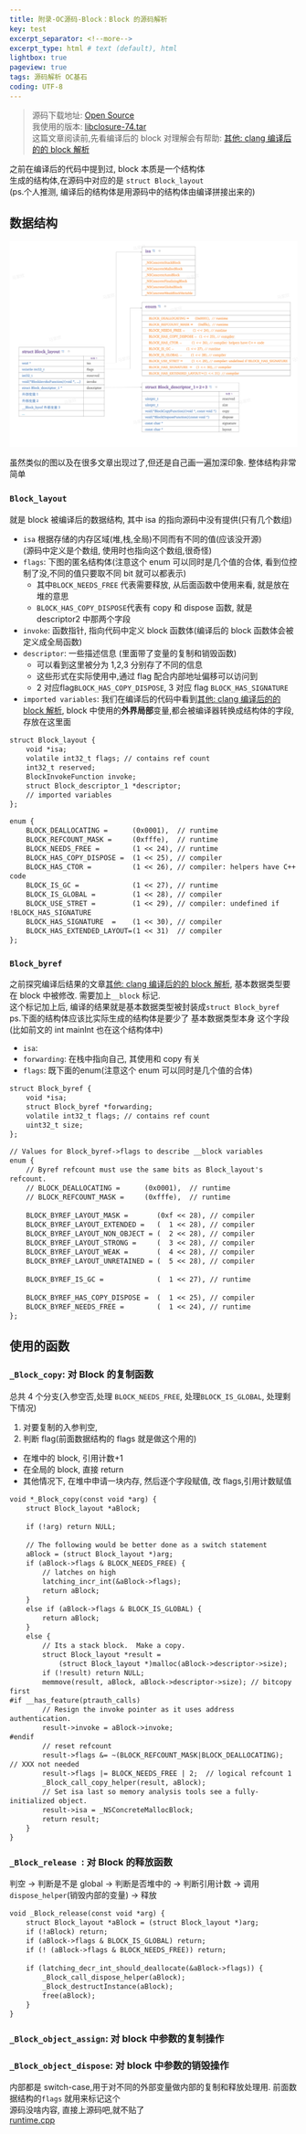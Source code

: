 ```yaml
---
title: 附录-OC源码-Block：Block 的源码解析
key: test
excerpt_separator: <!--more-->
excerpt_type: html # text (default), html
lightbox: true
pageview: true
tags: 源码解析 OC基石
coding: UTF-8
--- 
```


> 源码下载地址: [Open Source](https://www.google.com/url?sa=t&rct=j&q=&esrc=s&source=web&cd=&ved=2ahUKEwjtrIr5kczsAhXkw4sBHSZMARAQFjAAegQIBBAC&url=https%3A%2F%2Fopensource.apple.com%2Ftarballs%2Flibclosure%2F&usg=AOvVaw2dDm5EMPgZSUVmtgaTrcVL)    
> 我使用的版本: [libclosure-74.tar](/assets/images/源码解析/block/libclosure-74.tar)    
> 这篇文章阅读前,先看编译后的 block 对理解会有帮助: [其他: clang 编译后的的 block 解析](https://mjxin.github.io/2020/07/03/OC基石-Block-附录-Clang解析.html)    
  
之前在编译后的代码中提到过, block 本质是一个结构体  
生成的结构体,在源码中对应的是 `struct Block_layout`  
(ps.个人推测, 编译后的结构体是用源码中的结构体由编译拼接出来的)  
  
## 数据结构  
![](/assets/images/源码解析/block/block.png)  
  
  
虽然类似的图以及在很多文章出现过了,但还是自己画一遍加深印象. 整体结构非常简单  
  
### `Block_layout`  
就是 block 被编译后的数据结构, 其中 isa 的指向源码中没有提供(只有几个数组)  
* `isa` 根据存储的内存区域(堆,栈,全局)不同而有不同的值(应该没开源)  
(源码中定义是个数组, 使用时也指向这个数组,很奇怪)  
* `flags`: 下图的匿名结构体(注意这个 enum 可以同时是几个值的合体, 看到位控制了没,不同的值只要取不同 bit 就可以都表示)  
  * 其中`BLOCK_NEEDS_FREE` 代表需要释放, 从后面函数中使用来看, 就是放在堆的意思  
  * `BLOCK_HAS_COPY_DISPOSE`代表有 copy 和 dispose 函数, 就是 descriptor2 中那两个字段  
* `invoke`: 函数指针, 指向代码中定义 block 函数体(编译后的 block 函数体会被定义成全局函数)  
* `descriptor`: 一些描述信息 (里面带了变量的复制和销毁函数)  
  * 可以看到这里被分为 1,2,3 分别存了不同的信息  
  * 这些形式在实际使用中,通过 flag 配合内部地址偏移可以访问到  
  * 2 对应flag`BLOCK_HAS_COPY_DISPOSE`, 3 对应 flag `BLOCK_HAS_SIGNATURE`  
* `imported variables`:  我们在编译后的代码中看到[其他: clang 编译后的的 block 解析](https://mjxin.github.io/2020/07/03/OC基石-Block-附录-Clang解析.html), block 中使用的**外界局部**变量,都会被编译器转换成结构体的字段,存放在这里面  

```objc  
struct Block_layout {  
    void *isa;  
    volatile int32_t flags; // contains ref count  
    int32_t reserved;  
    BlockInvokeFunction invoke;  
    struct Block_descriptor_1 *descriptor;  
    // imported variables  
};  
```  

```objc  
enum {  
    BLOCK_DEALLOCATING =      (0x0001),  // runtime  
    BLOCK_REFCOUNT_MASK =     (0xfffe),  // runtime  
    BLOCK_NEEDS_FREE =        (1 << 24), // runtime  
    BLOCK_HAS_COPY_DISPOSE =  (1 << 25), // compiler  
    BLOCK_HAS_CTOR =          (1 << 26), // compiler: helpers have C++ code  
    BLOCK_IS_GC =             (1 << 27), // runtime  
    BLOCK_IS_GLOBAL =         (1 << 28), // compiler  
    BLOCK_USE_STRET =         (1 << 29), // compiler: undefined if !BLOCK_HAS_SIGNATURE  
    BLOCK_HAS_SIGNATURE  =    (1 << 30), // compiler  
    BLOCK_HAS_EXTENDED_LAYOUT=(1 << 31)  // compiler  
};  
```  
  
### `Block_byref`  
之前探究编译后结果的文章[其他: clang 编译后的的 block 解析](https://mjxin.github.io/2020/07/03/OC基石-Block-附录-Clang解析.html), 基本数据类型要在 block 中被修改. 需要加上`__block` 标记.  
这个标记加上后, 编译的结果就是基本数据类型被封装成`struct Block_byref`  
ps.下面的结构体应该比实际生成的结构体是要少了 基本数据类型本身 这个字段(比如前文的 int mainInt 也在这个结构体中)  
* `isa`:  
* `forwarding`: 在栈中指向自己, 其使用和 copy 有关  
* `flags`: 既下面的enum(注意这个 enum 可以同时是几个值的合体)  

```objc  
struct Block_byref {  
    void *isa;  
    struct Block_byref *forwarding;  
    volatile int32_t flags; // contains ref count  
    uint32_t size;  
};  
``` 

```objc  
// Values for Block_byref->flags to describe __block variables  
enum {  
    // Byref refcount must use the same bits as Block_layout's refcount.  
    // BLOCK_DEALLOCATING =      (0x0001),  // runtime  
    // BLOCK_REFCOUNT_MASK =     (0xfffe),  // runtime  
  
    BLOCK_BYREF_LAYOUT_MASK =       (0xf << 28), // compiler  
    BLOCK_BYREF_LAYOUT_EXTENDED =   (  1 << 28), // compiler  
    BLOCK_BYREF_LAYOUT_NON_OBJECT = (  2 << 28), // compiler  
    BLOCK_BYREF_LAYOUT_STRONG =     (  3 << 28), // compiler  
    BLOCK_BYREF_LAYOUT_WEAK =       (  4 << 28), // compiler  
    BLOCK_BYREF_LAYOUT_UNRETAINED = (  5 << 28), // compiler  
  
    BLOCK_BYREF_IS_GC =             (  1 << 27), // runtime  
  
    BLOCK_BYREF_HAS_COPY_DISPOSE =  (  1 << 25), // compiler  
    BLOCK_BYREF_NEEDS_FREE =        (  1 << 24), // runtime  
};  
```  
  
## 使用的函数  
### `_Block_copy`: 对 Block 的复制函数  
总共 4 个分支(入参空否,处理 `BLOCK_NEEDS_FREE`, 处理`BLOCK_IS_GLOBAL`, 处理剩下情况)  
1. 对要复制的入参判空,  
2. 判断 flag(前面数据结构的 flags 就是做这个用的)  
  * 在堆中的 block, 引用计数+1  
  * 在全局的 block, 直接 return  
  * 其他情况下, 在堆中申请一块内存, 然后逐个字段赋值, 改 flags,引用计数赋值  

```objc  
void *_Block_copy(const void *arg) {  
    struct Block_layout *aBlock;  
  
    if (!arg) return NULL;  
      
    // The following would be better done as a switch statement  
    aBlock = (struct Block_layout *)arg;  
    if (aBlock->flags & BLOCK_NEEDS_FREE) {  
        // latches on high  
        latching_incr_int(&aBlock->flags);  
        return aBlock;  
    }  
    else if (aBlock->flags & BLOCK_IS_GLOBAL) {  
        return aBlock;  
    }  
    else {  
        // Its a stack block.  Make a copy.  
        struct Block_layout *result =  
            (struct Block_layout *)malloc(aBlock->descriptor->size);  
        if (!result) return NULL;  
        memmove(result, aBlock, aBlock->descriptor->size); // bitcopy first  
#if __has_feature(ptrauth_calls)  
        // Resign the invoke pointer as it uses address authentication.  
        result->invoke = aBlock->invoke;  
#endif  
        // reset refcount  
        result->flags &= ~(BLOCK_REFCOUNT_MASK|BLOCK_DEALLOCATING);    // XXX not needed  
        result->flags |= BLOCK_NEEDS_FREE | 2;  // logical refcount 1  
        _Block_call_copy_helper(result, aBlock);  
        // Set isa last so memory analysis tools see a fully-initialized object.  
        result->isa = _NSConcreteMallocBlock;  
        return result;  
    }  
}  
```  
  
### `_Block_release `: 对 Block 的释放函数  

判空 -> 判断是不是 global ->  判断是否堆中的 -> 判断引用计数 -> 调用 `dispose_helper`(销毁内部的变量) -> 释放  

```objc  
void _Block_release(const void *arg) {  
    struct Block_layout *aBlock = (struct Block_layout *)arg;  
    if (!aBlock) return;  
    if (aBlock->flags & BLOCK_IS_GLOBAL) return;  
    if (! (aBlock->flags & BLOCK_NEEDS_FREE)) return;  
  
    if (latching_decr_int_should_deallocate(&aBlock->flags)) {  
        _Block_call_dispose_helper(aBlock);  
        _Block_destructInstance(aBlock);  
        free(aBlock);  
    }  
}  
```  
  
### `_Block_object_assign`: 对 block 中参数的复制操作  
### `_Block_object_dispose`: 对 block 中参数的销毁操作  
内部都是 switch-case,用于对不同的外部变量做内部的复制和释放处理用. 前面数据结构的`flags` 就用来标记这个  
源码没啥内容, 直接上源码吧,就不贴了   
[runtime.cpp](/assets/images/源码解析/block/runtime.cpp)
  